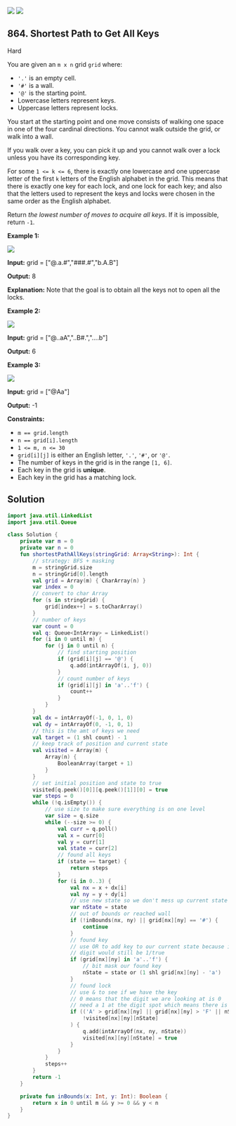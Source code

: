 [![](https://img.shields.io/github/stars/javadev/LeetCode-in-Kotlin?label=Stars&style=flat-square)](https://github.com/javadev/LeetCode-in-Kotlin)
[![](https://img.shields.io/github/forks/javadev/LeetCode-in-Kotlin?label=Fork%20me%20on%20GitHub%20&style=flat-square)](https://github.com/javadev/LeetCode-in-Kotlin/fork)

## 864\. Shortest Path to Get All Keys

Hard

You are given an `m x n` grid `grid` where:

*   `'.'` is an empty cell.
*   `'#'` is a wall.
*   `'@'` is the starting point.
*   Lowercase letters represent keys.
*   Uppercase letters represent locks.

You start at the starting point and one move consists of walking one space in one of the four cardinal directions. You cannot walk outside the grid, or walk into a wall.

If you walk over a key, you can pick it up and you cannot walk over a lock unless you have its corresponding key.

For some `1 <= k <= 6`, there is exactly one lowercase and one uppercase letter of the first `k` letters of the English alphabet in the grid. This means that there is exactly one key for each lock, and one lock for each key; and also that the letters used to represent the keys and locks were chosen in the same order as the English alphabet.

Return _the lowest number of moves to acquire all keys_. If it is impossible, return `-1`.

**Example 1:**

![](https://assets.leetcode.com/uploads/2021/07/23/lc-keys2.jpg)

**Input:** grid = ["@.a.#","###.#","b.A.B"]

**Output:** 8

**Explanation:** Note that the goal is to obtain all the keys not to open all the locks. 

**Example 2:**

![](https://assets.leetcode.com/uploads/2021/07/23/lc-key2.jpg)

**Input:** grid = ["@..aA","..B#.","....b"]

**Output:** 6 

**Example 3:**

![](https://assets.leetcode.com/uploads/2021/07/23/lc-keys3.jpg)

**Input:** grid = ["@Aa"]

**Output:** -1 

**Constraints:**

*   `m == grid.length`
*   `n == grid[i].length`
*   `1 <= m, n <= 30`
*   `grid[i][j]` is either an English letter, `'.'`, `'#'`, or `'@'`.
*   The number of keys in the grid is in the range `[1, 6]`.
*   Each key in the grid is **unique**.
*   Each key in the grid has a matching lock.

## Solution

```kotlin
import java.util.LinkedList
import java.util.Queue

class Solution {
    private var m = 0
    private var n = 0
    fun shortestPathAllKeys(stringGrid: Array<String>): Int {
        // strategy: BFS + masking
        m = stringGrid.size
        n = stringGrid[0].length
        val grid = Array(m) { CharArray(n) }
        var index = 0
        // convert to char Array
        for (s in stringGrid) {
            grid[index++] = s.toCharArray()
        }
        // number of keys
        var count = 0
        val q: Queue<IntArray> = LinkedList()
        for (i in 0 until m) {
            for (j in 0 until n) {
                // find starting position
                if (grid[i][j] == '@') {
                    q.add(intArrayOf(i, j, 0))
                }
                // count number of keys
                if (grid[i][j] in 'a'..'f') {
                    count++
                }
            }
        }
        val dx = intArrayOf(-1, 0, 1, 0)
        val dy = intArrayOf(0, -1, 0, 1)
        // this is the amt of keys we need
        val target = (1 shl count) - 1
        // keep track of position and current state
        val visited = Array(m) {
            Array(n) {
                BooleanArray(target + 1)
            }
        }
        // set initial position and state to true
        visited[q.peek()[0]][q.peek()[1]][0] = true
        var steps = 0
        while (!q.isEmpty()) {
            // use size to make sure everything is on one level
            var size = q.size
            while (--size >= 0) {
                val curr = q.poll()
                val x = curr[0]
                val y = curr[1]
                val state = curr[2]
                // found all keys
                if (state == target) {
                    return steps
                }
                for (i in 0..3) {
                    val nx = x + dx[i]
                    val ny = y + dy[i]
                    // use new state so we don't mess up current state
                    var nState = state
                    // out of bounds or reached wall
                    if (!inBounds(nx, ny) || grid[nx][ny] == '#') {
                        continue
                    }
                    // found key
                    // use OR to add key to our current state because if we already had the key the
                    // digit would still be 1/true
                    if (grid[nx][ny] in 'a'..'f') {
                        // bit mask our found key
                        nState = state or (1 shl grid[nx][ny] - 'a')
                    }
                    // found lock
                    // use & to see if we have the key
                    // 0 means that the digit we are looking at is 0
                    // need a 1 at the digit spot which means there is a key there
                    if (('A' > grid[nx][ny] || grid[nx][ny] > 'F' || nState and (1 shl grid[nx][ny] - 'A') != 0) &&
                        !visited[nx][ny][nState]
                    ) {
                        q.add(intArrayOf(nx, ny, nState))
                        visited[nx][ny][nState] = true
                    }
                }
            }
            steps++
        }
        return -1
    }

    private fun inBounds(x: Int, y: Int): Boolean {
        return x in 0 until m && y >= 0 && y < n
    }
}
```
